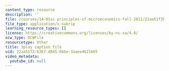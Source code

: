 ```yaml
---
content_type: resource
description: ''
file: /courses/14-01sc-principles-of-microeconomics-fall-2011/22aa51f3b367d8456bbe3aaee4621665_jmsPn679o5k.srt
file_type: application/x-subrip
learning_resource_types: []
license: https://creativecommons.org/licenses/by-nc-sa/4.0/
ocw_type: OCWFile
resourcetype: Other
title: 3play caption file
uid: 22aa51f3-b367-d845-6bbe-3aaee4621665
video_metadata:
  youtube_id: null
---
```

